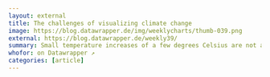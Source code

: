 ```yaml
---
layout: external
title: The challenges of visualizing climate change
image: https://blog.datawrapper.de/img/weeklycharts/thumb-039.png
external: https://blog.datawrapper.de/weekly39/
summary: Small temperature increases of a few degrees Celsius are not a huge deal for us in the short-term, but in the long-term. How can we show that?
whofor: on Datawrapper ↗
categories: [article]
---
```

